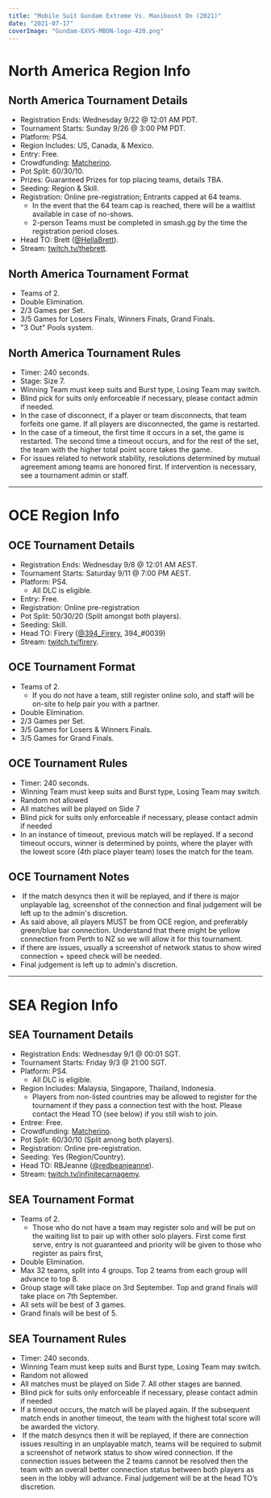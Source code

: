 ```yaml
---
title: "Mobile Suit Gundam Extreme Vs. Maxiboost On (2021)"
date: "2021-07-17"
coverImage: "Gundam-EXVS-MBON-logo-420.png"
---
```


# North America Region Info

## North America Tournament Details

- Registration Ends: Wednesday 9/22 @ 12:01 AM PDT.
- Tournament Starts: Sunday 9/26 @ 3:00 PM PDT.
- Platform: PS4.
- Region Includes: US, Canada, & Mexico.
- Entry: Free.
- Crowdfunding: [Matcherino](https://matcherino.com/tournaments/58418).
- Pot Split: 60/30/10.
- Prizes: Guaranteed Prizes for top placing teams, details TBA.
- Seeding: Region & Skill.
- Registration: Online pre-registration; Entrants capped at 64 teams.
    - In the event that the 64 team cap is reached, there will be a waitlist available in case of no-shows.
    - 2-person Teams must be completed in smash.gg by the time the registration period closes.
- Head TO: Brett ([@HellaBrett](https://twitter.com/HellaBrett)).
- Stream: [twitch.tv/thebrett](https://twitch.tv/thebrett).

## North America Tournament Format

- Teams of 2.
- Double Elimination.
- 2/3 Games per Set.
- 3/5 Games for Losers Finals, Winners Finals, Grand Finals.
- "3 Out" Pools system.

## North America Tournament Rules

- Timer: 240 seconds.
- Stage: Size 7.
- Winning Team must keep suits and Burst type, Losing Team may switch.
- Blind pick for suits only enforceable if necessary, please contact admin if needed.
- In the case of disconnect, if a player or team disconnects, that team forfeits one game. If all players are disconnected, the game is restarted.
- In the case of a timeout, the first time it occurs in a set, the game is restarted. The second time a timeout occurs, and for the rest of the set, the team with the higher total point score takes the game.
- For issues related to network stability, resolutions determined by mutual agreement among teams are honored first. If intervention is necessary, see a tournament admin or staff.

* * *

# OCE Region Info

## OCE Tournament Details

- Registration Ends: Wednesday 9/8 @ 12:01 AM AEST.
- Tournament Starts: Saturday 9/11 @ 7:00 PM AEST.
- Platform: PS4.
    - All DLC is eligible.
- Entry: Free.
- Registration: Online pre-registration
- Pot Split: 50/30/20 (Split amongst both players).
- Seeding: Skill.
- Head TO: Firery ([@394\_Firery](https://twitter.com/394_Firery), 394\_#0039)
- Stream: [twitch.tv/firery](https://www.twitch.tv/firery).

## OCE Tournament Format

- Teams of 2.
    - If you do not have a team, still register online solo, and staff will be on-site to help pair you with a partner.
- Double Elimination.
- 2/3 Games per Set.
- 3/5 Games for Losers & Winners Finals.
- 3/5 Games for Grand Finals.

## OCE Tournament Rules

- Timer: 240 seconds.
- Winning Team must keep suits and Burst type, Losing Team may switch.
- Random not allowed
- All matches will be played on Side 7
- Blind pick for suits only enforceable if necessary, please contact admin if needed
- In an instance of timeout, previous match will be replayed. If a second timeout occurs, winner is determined by points, where the player with the lowest score (4th place player team) loses the match for the team.

## OCE Tournament Notes

-  If the match desyncs then it will be replayed, and if there is major unplayable lag, screenshot of the connection and final judgement will be left up to the admin's discretion.
- As said above, all players MUST be from OCE region, and preferably green/blue bar connection. Understand that there might be yellow connection from Perth to NZ so we will allow it for this tournament.
- if there are issues, usually a screenshot of network status to show wired connection + speed check will be needed.
- Final judgement is left up to admin's discretion.

* * *

# SEA Region Info

## SEA Tournament Details

- Registration Ends: Wednesday 9/1 @ 00:01 SGT.
- Tournament Starts: Friday 9/3 @ 21:00 SGT.
- Platform: PS4.
    - All DLC is eligible.
- Region Includes: Malaysia, Singapore, Thailand, Indonesia.
    - Players from non-listed countries may be allowed to register for the tournament if they pass a connection test with the host. Please contact the Head TO (see below) if you still wish to join.
- Entree: Free.
- Crowdfunding: [Matcherino](https://matcherino.com/tournaments/56324).
- Pot Split: 60/30/10 (Split among both players).
- Registration: Online pre-registration.
- Seeding: Yes (Region/Country).
- Head TO: RBJeanne ([@redbeanjeanne](https://twitter.com/redbeanjeanne)).
- Stream: [twitch.tv/infinitecarnagemy](https://twitch.tv/infinitecarnagemy).

## SEA Tournament Format

- Teams of 2.
    - Those who do not have a team may register solo and will be put on the waiting list to pair up with other solo players. First come first serve, entry is not guaranteed and priority will be given to those who register as pairs first,
- Double Elimination.
- Max 32 teams, split into 4 groups. Top 2 teams from each group will advance to top 8.
- Group stage will take place on 3rd September. Top and grand finals will take place on 7th September.
- All sets will be best of 3 games.
- Grand finals will be best of 5.

## SEA Tournament Rules

- Timer: 240 seconds.
- Winning Team must keep suits and Burst type, Losing Team may switch.
- Random not allowed
- All matches must be played on Side 7. All other stages are banned.
- Blind pick for suits only enforceable if necessary, please contact admin if needed
- If a timeout occurs, the match will be played again. If the subsequent match ends in another timeout, the team with the highest total score will be awarded the victory.
-  If the match desyncs then it will be replayed, if there are connection issues resulting in an unplayable match, teams will be required to submit a screenshot of network status to show wired connection. If the connection issues between the 2 teams cannot be resolved then the team with an overall better connection status between both players as seen in the lobby will advance. Final judgement will be at the head TO’s discretion.
